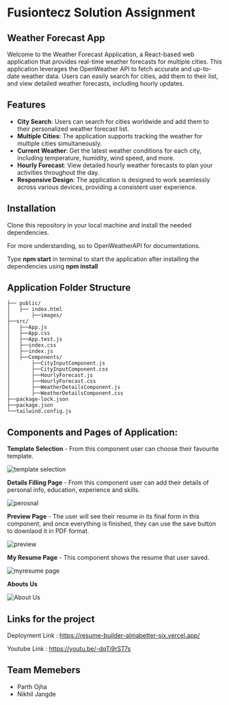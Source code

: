 # Fusiontecz Solution Assignment

## Weather Forecast App

Welcome to the Weather Forecast Application, a React-based web application that provides real-time weather forecasts for multiple cities. This application leverages the OpenWeather API to fetch accurate and up-to-date weather data. Users can easily search for cities, add them to their list, and view detailed weather forecasts, including hourly updates.

## Features

- **City Search**: Users can search for cities worldwide and add them to their personalized weather forecast list.
- **Multiple Cities**: The application supports tracking the weather for multiple cities simultaneously.
- **Current Weather**: Get the latest weather conditions for each city, including temperature, humidity, wind speed, and more.
- **Hourly Forecast**: View detailed hourly weather forecasts to plan your activities throughout the day.
- **Responsive Design**: The application is designed to work seamlessly across various devices, providing a consistent user experience.

## Installation

Clone this repository in your local machine and install the needed dependencies.

For more understanding, so to OpenWeatherAPI for documentations. 

Type **npm start** in terminal to start the application after installing the dependencies using **npm install**

## Application Folder Structure

```
├── public/
│	├── index.html
│    	├──images/	
├──src/
│	├──App.js
│	├──App.css
│	├──App.test.js
│	├──index.css
│	├──index.js
│	├──Components/
│		├──CityInputComponent.js
│		├──CityInputComponent.css
│		├──HourlyForecast.js
│		├──HourlyForecast.css
│		├──WeatherDetailsComponent.js
│		├──WeatherDetailsComponent.css  
├──package-lock.json
├──package.json
└──tailwind.config.js
```

## Components and Pages of Application:

**Template Selection** - From this component user can choose their favourite template.

![template selection](https://github.com/nikhil-jangde/Resume-Builder-Almabetter/assets/112394456/ebc3023b-b631-4d9c-bbac-97c3ca1aff2c)

**Details Filling Page** - From this component user can add their details of personal info, education, experience and skills.

![perosnal](https://github.com/nikhil-jangde/Resume-Builder-Almabetter/assets/112394456/b4142cb3-d785-40ce-841e-396f200c8764)

**Preview Page** - The user will see their resume in its final form in this component, and once everything is finished, they can use the save button to downlaod it in PDF format.

![preview](https://github.com/nikhil-jangde/Resume-Builder-Almabetter/assets/112394456/7c69597f-c7ce-46bc-b5b1-5803a954012c)

**My Resume Page** - This component shows the resume that user saved.

![myresume page](https://github.com/nikhil-jangde/Resume-Builder-Almabetter/assets/112394456/b68d563d-87a6-41a4-ba02-63c94b971026)

**Abouts Us** 

![About Us](https://github.com/nikhil-jangde/Resume-Builder-Almabetter/assets/112394456/ca33b437-4bda-49f7-b899-ca5a3722f8e4)

## Links for the project

Deployment Link : https://resume-builder-almabetter-six.vercel.app/

Youtube Link : https://youtu.be/-dqTi9rST7s

## Team Memebers

- Parth Ojha
- Nikhil Jangde
